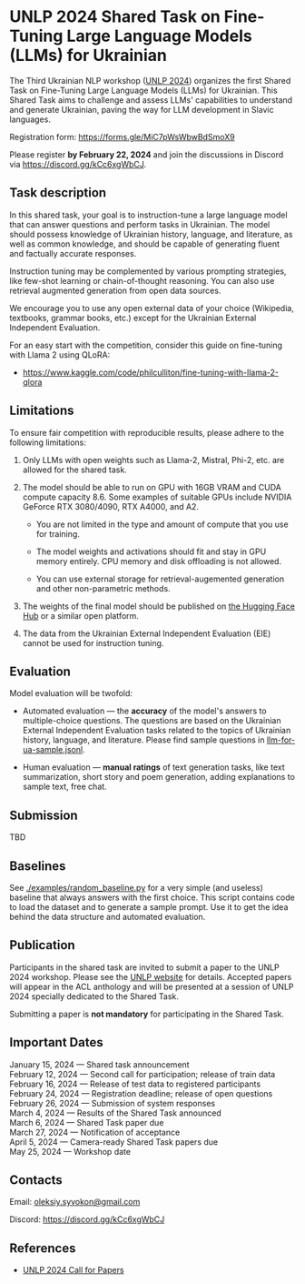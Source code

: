 UNLP 2024 Shared Task on Fine-Tuning Large Language Models (LLMs) for Ukrainian
===============================================================================

The Third Ukrainian NLP workshop ([UNLP 2024](https://unlp.org.ua/))
organizes the first Shared Task on Fine-Tuning Large Language Models
(LLMs) for Ukrainian. This Shared Task aims to challenge and assess
LLMs' capabilities to understand and generate Ukrainian, paving the way
for LLM development in Slavic languages.

Registration form: https://forms.gle/MiC7pWsWbwBdSmoX9

Please register **by February 22, 2024** and join the discussions in Discord
via https://discord.gg/kCc6xgWbCJ.

Task description
----------------

In this shared task, your goal is to instruction-tune a large language
model that can answer questions and perform tasks in Ukrainian. The
model should possess knowledge of Ukrainian history, language, and
literature, as well as common knowledge, and should be capable of
generating fluent and factually accurate responses.

Instruction tuning may be complemented by various prompting strategies,
like few-shot learning or chain-of-thought reasoning. You can also use
retrieval augmented generation from open data sources.

We encourage you to use any open external data of your choice
(Wikipedia, textbooks, grammar books, etc.) except for the Ukrainian
External Independent Evaluation.

For an easy start with the competition, consider this guide on
fine-tuning with Llama 2 using QLoRA:

* https://www.kaggle.com/code/philculliton/fine-tuning-with-llama-2-qlora

Limitations
-----------

To ensure fair competition with reproducible results, please adhere to
the following limitations:

1.  Only LLMs with open weights such as Llama-2, Mistral, Phi-2, etc.
    are allowed for the shared task.

2.  The model should be able to run on GPU with 16GB VRAM and CUDA
    compute capacity 8.6. Some examples of suitable GPUs include NVIDIA
    GeForce RTX 3080/4090, RTX A4000, and A2.

    - You are not limited in the type and amount of compute that you use for
      training.

    - The model weights and activations should fit and stay in GPU memory
      entirely. CPU memory and disk offloading is not allowed.

    - You can use external storage for retrieval-augemented generation and
      other non-parametric methods.

3.  The weights of the final model should be published on [the Hugging
    Face Hub](https://huggingface.co/) or a similar open platform.

4.  The data from the Ukrainian External Independent Evaluation (EIE)
    cannot be used for instruction tuning.


Evaluation
----------

Model evaluation will be twofold:

-   Automated evaluation — the **accuracy** of the model's answers to
    multiple-choice questions. The questions are based on the Ukrainian
    External Independent Evaluation tasks related to the topics of
    Ukrainian history, language, and literature. Please find sample
    questions in [llm-for-ua-sample.jsonl](data/llm-for-ua-sample.jsonl).

-   Human evaluation — **manual ratings** of text generation tasks,
    like text summarization, short story and poem generation, adding
    explanations to sample text, free chat.

Submission
----------

TBD

Baselines
---------

See [./examples/random_baseline.py](./examples/random_baseline.py) for
a very simple (and useless) baseline that always answers with the first
choice. This script contains code to load the dataset and to generate a
sample prompt. Use it to get the idea behind the data structure and
automated evaluation.

Publication
-----------

Participants in the shared task are invited to submit a paper to the
UNLP 2024 workshop. Please see the [UNLP website](https://unlp.org.ua/)
for details. Accepted papers will appear in the ACL anthology and will
be presented at a session of UNLP 2024 specially dedicated to the Shared
Task.

Submitting a paper is **not mandatory** for participating in the Shared
Task.

Important Dates
---------------

January 15, 2024 — Shared task announcement\
February 12, 2024 — Second call for participation; release of train data\
February 16, 2024 — Release of test data to registered participants\
February 24, 2024 — Registration deadline; release of open questions\
February 26, 2024 — Submission of system responses\
March 4, 2024 — Results of the Shared Task announced\
March 6, 2024 — Shared Task paper due\
March 27, 2024 — Notification of acceptance\
April 5, 2024 — Camera-ready Shared Task papers due\
May 25, 2024 — Workshop date

Contacts
--------

Email: oleksiy.syvokon@gmail.com

Discord: https://discord.gg/kCc6xgWbCJ

References
----------

- [UNLP 2024 Call for Papers](https://unlp.org.ua/call-for-papers/)
